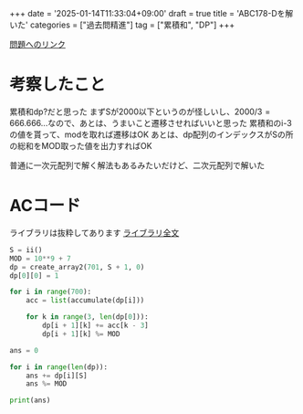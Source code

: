 +++
date = '2025-01-14T11:33:04+09:00'
draft = true
title = 'ABC178-Dを解いた'
categories = ["過去問精進"]
tag = ["累積和", "DP"]
+++

[問題へのリンク](https://atcoder.jp/contests/abc178/tasks/abc178_d)

# 考察したこと
累積和dp?だと思った
まずSが2000以下というのが怪しいし、$2000/3 = 666.666...$なので、あとは、うまいこと遷移させればいいと思った
累積和のi-3の値を貰って、modを取れば遷移はOK
あとは、dp配列のインデックスがSの所の総和をMOD取った値を出力すればOK

普通に一次元配列で解く解法もあるみたいだけど、二次元配列で解いた

# ACコード
ライブラリは抜粋してあります
[ライブラリ全文](https://github.com/hidehic0/library)

```py
S = ii()
MOD = 10**9 + 7
dp = create_array2(701, S + 1, 0)
dp[0][0] = 1

for i in range(700):
    acc = list(accumulate(dp[i]))

    for k in range(3, len(dp[0])):
        dp[i + 1][k] += acc[k - 3]
        dp[i + 1][k] %= MOD

ans = 0

for i in range(len(dp)):
    ans += dp[i][S]
    ans %= MOD

print(ans)
```
